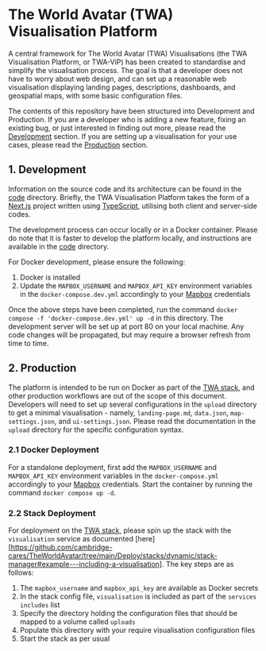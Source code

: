 # The World Avatar (TWA) Visualisation Platform

A central framework for The World Avatar (TWA) Visualisations (the TWA Visualisation Platform, or TWA-ViP) has been created to standardise and simplify the visualisation process. The goal is that a developer does not have to worry about web design, and can set up a reasonable web visualisation displaying landing pages, descriptions, dashboards, and geospatial maps, with some basic configuration files. 

The contents of this repository have been structured into Development and Production. If you are a developer who is adding a new feature, fixing an existing bug, or just interested in finding out more, please read the [Development](#1-development) section. If you are setting up a visualisation for your use cases, please read the [Production](#2-production) section.


## 1. Development
Information on the source code and its architecture can be found in the [code](https://github.com/cambridge-cares/TheWorldAvatar/tree/main/web/twa-vis-platform/code) directory. Briefly, the TWA Visualisation Platform takes the form of a [Next.js](https://nextjs.org/) project written using [TypeScript](https://www.typescriptlang.org/), utilising both client and server-side codes. 

The development process can occur locally or in a Docker container. Please do note that it is faster to develop the platform locally, and instructions are available in the [code](https://github.com/cambridge-cares/TheWorldAvatar/tree/main/web/twa-vis-platform/code#development-requirements) directory. 

For Docker development, please ensure the following:
1) Docker is installed
2) Update the `MAPBOX_USERNAME` and `MAPBOX_API_KEY` environment variables in the `docker-compose.dev.yml` accordingly to your [Mapbox](https://www.mapbox.com/) credentials

Once the above steps have been completed, run the command `docker compose -f 'docker-compose.dev.yml' up -d` in this directory. The development server will be set up at port 80 on your local machine. Any code changes will be propagated, but may require a browser refresh from time to time.

## 2. Production
The platform is intended to be run on Docker as part of the [TWA stack](https://github.com/cambridge-cares/TheWorldAvatar/tree/main/Deploy/stacks/dynamic/stack-manager), and other production workflows are out of the scope of this document. Developers will need to set up several configurations in the `upload` directory to get a minimal visualisation - namely, `landing-page.md`, `data.json`, `map-settings.json`, and `ui-settings.json`. Please read the documentation in the `upload` directory for the specific configuration syntax.

### 2.1 Docker Deployment
For a standalone deployment, first add the `MAPBOX_USERNAME` and `MAPBOX_API_KEY` environment variables in the `docker-compose.yml` accordingly to your [Mapbox](https://www.mapbox.com/) credentials. Start the container by running the command `docker compose up -d`.


### 2.2 Stack Deployment
For deployment on the [TWA stack](https://github.com/cambridge-cares/TheWorldAvatar/tree/main/Deploy/stacks/dynamic/stack-manager), please spin up the stack with the `visualisation` service as documented [here][https://github.com/cambridge-cares/TheWorldAvatar/tree/main/Deploy/stacks/dynamic/stack-manager#example---including-a-visualisation]. The key steps are as follows:

1) The `mapbox_username` and `mapbox_api_key` are available as Docker secrets
2) In the stack config file, `visualisation` is included as part of the `services` `includes` list
3) Specify the directory holding the configuration files that should be mapped to a volume called `uploads`
4) Populate this directory with your require visualisation configuration files
5) Start the stack as per usual